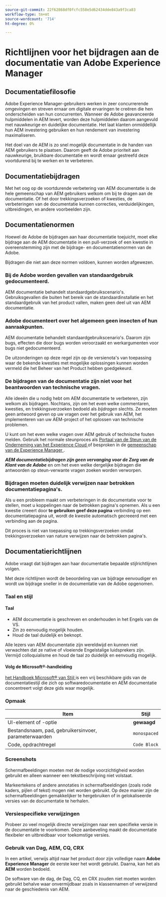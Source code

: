 ```yaml
---
source-git-commit: 22f62868df0fcfc558e5d62434dde843a9f3ca83
workflow-type: tm+mt
source-wordcount: '714'
ht-degree: 0%

---
```

# Richtlijnen voor het bijdragen aan de documentatie van Adobe Experience Manager

## Documentatiefilosofie

Adobe Experience Manager-gebruikers werken in zeer concurrerende omgevingen en streven ernaar om digitale ervaringen te creëren die hen onderscheiden van hun concurrenten. Wanneer de Adobe geavanceerde hulpmiddelen in AEM levert, worden deze hulpmiddelen daarom aangevuld met nauwkeurige en duidelijke documentatie. Het laat klanten onmiddellijk hun AEM investering gebruiken en hun rendement van investering maximaliseren.

Het doel van de AEM is zo snel mogelijk documentatie in de handen van AEM gebruikers te plaatsen. Daarom geeft de Adobe prioriteit aan nauwkeurige, bruikbare documentatie en wordt ernaar gestreefd deze voortdurend bij te werken en te verbeteren.

## Documentatiebijdragen

Met het oog op de voortdurende verbetering van AEM documentatie is de hele gemeenschap van AEM gebruikers welkom om bij te dragen aan de documentatie. Of het door trekkingsverzoeken of kwesties, de verbeteringen van de documentatie kunnen correcties, verduidelijkingen, uitbreidingen, en andere voorbeelden zijn.

## Documentatienormen

Hoewel de Adobe de bijdragen aan haar documentatie toejuicht, moet elke bijdrage aan de AEM documentatie in een pull-verzoek of een kwestie in overeenstemming zijn met de bijdrage- en documentatienormen van de Adobe.

Bijdragen die niet aan deze normen voldoen, kunnen worden afgewezen.

### Bij de Adobe worden gevallen van standaardgebruik gedocumenteerd.

AEM documentatie behandelt standaardgebruikscenario&#39;s. Gebruiksgevallen die buiten het bereik van de standaardinstallatie en het standaardgebruik van het product vallen, maken geen deel uit van AEM documentatie.

### Adobe documenteert over het algemeen geen insecten of hun aanraakpunten.

AEM documentatie behandelt standaardgebruikscenario&#39;s. Daarom zijn bugs, effecten die door bugs worden veroorzaakt en werkargumenten voor bugs niet gedocumenteerd.

De uitzonderingen op deze regel zijn op de versienota&#39;s van toepassing waar de bekende kwesties met mogelijke oplossingen kunnen worden vermeld die het Beheer van het Product hebben goedgekeurd.

### De bijdragen van de documentatie zijn niet voor het beantwoorden van technische vragen.

Alle ideeën die u nodig hebt om AEM documentatie te verbeteren, zijn welkom als bijdragen. Nochtans, zijn om het even welke commentaren, kwesties, en trekkingsverzoeken bedoeld als *bijdragen* slechts. Ze moeten geen antwoord geven op uw vragen over het gebruik van AEM, het implementeren van uw AEM-project of het oplossen van technische problemen.

U kunt om het even welke vragen over AEM gebruik of technische fouten melden. Gebruik het normale steunproces als [ Portaal van de Steun van de Onderneming van het Experience Cloud ](https://experienceleague.adobe.com/?support-solution=General#support) of besproken in de [ gemeenschap van de Experience Manager ](https://experienceleaguecommunities.adobe.com/t5/adobe-experience-manager/ct-p/adobe-experience-manager-community).

***AEM documentatiebijdragen zijn geen vervanging voor de Zorg van de Klant van de Adobe*** en om het even welke dergelijke bijdragen die antwoorden op steun-verwante vragen zoeken worden verworpen.

### Bijdragen moeten duidelijk verwijzen naar betrokken documentatiepagina&#39;s.

Als u een probleem maakt om verbeteringen in de documentatie voor te stellen, moet u koppelingen naar de betrokken pagina&#39;s opnemen. Als u een kwestie creeert door **te gebruiken geef deze pagina** verbinding op een documentatiepagina uit, wordt de kwestie automatisch gecreeerd met een verbinding aan de pagina.

Dit proces is niet van toepassing op trekkingsverzoeken omdat trekkingsverzoeken van nature verwijzen naar de betrokken pagina&#39;s.

## Documentatierichtlijnen

Adobe vraagt dat bijdragen aan haar documentatie bepaalde stijlrichtlijnen volgen.

Met deze richtlijnen wordt de beoordeling van uw bijdrage eenvoudiger en wordt uw bijdrage sneller in de documentatie van de Adobe opgenomen.

### Taal en stijl

#### Taal

* AEM documentatie is geschreven en onderhouden in het Engels van de VS.
* Zin zo eenvoudig mogelijk houden.
* Houd de taal duidelijk en beknopt.

Alle lezers van AEM documentatie zijn wereldwijd en kunnen niet verwachten dat ze native of vloeiende Engelstalige luidsprekers zijn. Vermijd colloquialisme en houd de taal zo duidelijk en eenvoudig mogelijk.

#### Volg de Microsoft®-handleiding

[ het Handboek Microsoft® van Stijl ](https://learn.microsoft.com/en-us/style-guide/welcome/) is een vrij beschikbare gids van de documentatiestijl die zich op softwaredocumentatie en AEM documentatie concentreert volgt deze gids waar mogelijk.

### Opmaak

| Item | Stijl |
|---|---|
| UI-element of -optie | **gewaagd** |
| Bestandsnaam, pad, gebruikersinvoer, parameterwaarden | `monospaced` |
| Code, opdrachtregel | ```Code Block``` |

### Screenshots

Schermafbeeldingen moeten met de nodige voorzichtigheid worden gebruikt en alleen wanneer een tekstbeschrijving niet volstaat.

Markeertekens of andere annotaties in schermafbeeldingen (zoals rode kaders, pijlen of tekst) mogen niet worden gebruikt. Op deze manier zijn de schermafbeeldingen gemakkelijker te hergebruiken of in gelokaliseerde versies van de documentatie te herhalen.

### Versiespecifieke verwijzingen

Probeer zo veel mogelijk directe verwijzingen naar een specifieke versie in de documentatie te voorkomen. Deze aanbeveling maakt de documentatie flexibeler en uitbreidbaar voor toekomstige versies.

### Gebruik van Dag, AEM, CQ, CRX

In een artikel, verwijs altijd naar het product door zijn volledige naam **Adobe Experience Manager** de eerste keer het wordt gebruikt. Daarna, kan het als **AEM** worden bedoeld.

De software van de dag, de Dag, CQ, en CRX zouden niet moeten worden gebruikt behalve waar onvermijdbaar zoals in klassennamen of verwijzend naar de geschiedenis van AEM.
